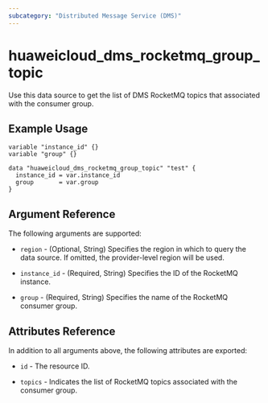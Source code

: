 ```yaml
---
subcategory: "Distributed Message Service (DMS)"
---
```


# huaweicloud_dms_rocketmq_group_topic

Use this data source to get the list of DMS RocketMQ topics that associated with the consumer group.

## Example Usage

```hcl
variable "instance_id" {}
variable "group" {}

data "huaweicloud_dms_rocketmq_group_topic" "test" {
  instance_id = var.instance_id
  group       = var.group
}
```

## Argument Reference

The following arguments are supported:

* `region` - (Optional, String) Specifies the region in which to query the data source.
  If omitted, the provider-level region will be used.

* `instance_id` - (Required, String) Specifies the ID of the RocketMQ instance.

* `group` - (Required, String) Specifies the name of the RocketMQ consumer group.

## Attributes Reference

In addition to all arguments above, the following attributes are exported:

* `id` - The resource ID.

* `topics` - Indicates the list of RocketMQ topics associated with the consumer group.
